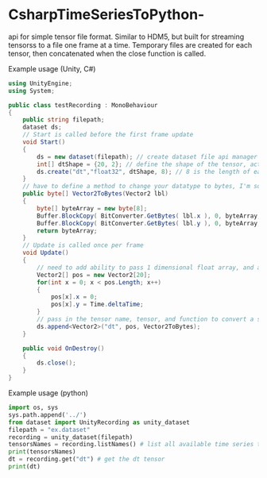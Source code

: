 # CsharpTimeSeriesToPython-
api for simple tensor file format. Similar to HDM5, but built for streaming tensorss to a file one frame at a time. 
Temporary files are created for each tensor, then concatenated when the close function is called. 

Example usage (Unity,  C#)
```C#
using UnityEngine;
using System;

public class testRecording : MonoBehaviour
{
    public string filepath;
    dataset ds;
    // Start is called before the first frame update
    void Start()
    {
        ds = new dataset(filepath); // create dataset file api manager
        int[] dtShape = {20, 2}; // define the shape of the tensor, actual shape is [None, 20, 2]
        ds.create("dt","float32", dtShape, 8); // 8 is the length of each Vector2 in bytes
    }
    // have to define a method to change your datatype to bytes, I'm sorry
    public byte[] Vector2ToBytes(Vector2 lbl)
    {
        byte[] byteArray = new byte[8];
        Buffer.BlockCopy( BitConverter.GetBytes( lbl.x ), 0, byteArray, 0,  4 );
        Buffer.BlockCopy( BitConverter.GetBytes( lbl.y ), 0, byteArray, 4,  4 );
        return byteArray;
    }
    // Update is called once per frame
    void Update()
    {
        // need to add ability to pass 1 dimensional float array, and automatically reshape to specified shape
        Vector2[] pos = new Vector2[20];
        for(int x = 0; x < pos.Length; x++)
        {
            pos[x].x = 0;
            pos[x].y = Time.deltaTime;
        }
        // pass in the tensor name, tensor, and function to convert a single element to bytes
        ds.append<Vector2>("dt", pos, Vector2ToBytes); 
    }

    public void OnDestroy()
	{
        ds.close();
	}
}
```

Example usage (python)

```python
import os, sys
sys.path.append('../')
from dataset import UnityRecording as unity_dataset
filepath = "ex.dataset"
recording = unity_dataset(filepath)
tensorsNames = recording.listNames() # list all available time series tensors
print(tensorsNames)
dt = recording.get("dt") # get the dt tensor
print(dt)
```
